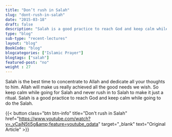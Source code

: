 ```yaml
--- 
title: "Don’t rush in Salah" 
slug: "dont-rush-in-salah"
date: "2015-03-18" 
draft: false 
description: "Salah is a good practice to reach God and keep calm while going to do the Salah." 
type: "blog"
sub-type: "recent-lectures" 
layout: "blog" 
BookCode: "blog"
blogcategories: ["Islamic Prayer"]
blogtags: ["salah"]
featured-post: "no"
weight : 27 
---  
```

 Salah is the best time to concentrate to Allah and dedicate all your thoughts to him. Allah will make us really achieved all the good needs we wish. So keep calm while going for Salah and never rush in to Salah to make it just a ritual. Salah is a good practice to reach God and keep calm while going to do the Salah.

{{< button class="btn btn-info" title="Don't rush in Salah" href="https://www.youtube.com/watch?v=_vCaiN5ti5g&amp;feature=youtube_gdata" target="_blank" text="Original Article" >}}

